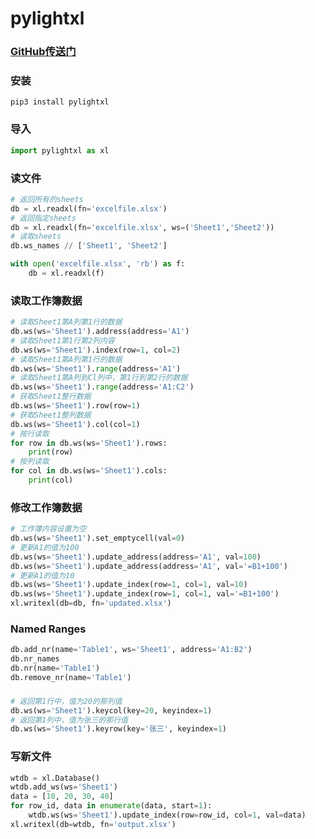 # pylightxl

### [GitHub传送门](https://github.com/PydPiper/pylightxl)

### 安装
```buildoutcfg
pip3 install pylightxl
```

### 导入
```python
import pylightxl as xl
```

### 读文件
```python
# 返回所有的sheets
db = xl.readxl(fn='excelfile.xlsx')
# 返回指定sheets
db = xl.readxl(fn='excelfile.xlsx', ws=('Sheet1','Sheet2'))
# 读取sheets
db.ws_names // ['Sheet1', 'Sheet2']
```
```python
with open('excelfile.xlsx', 'rb') as f:
    db = xl.readxl(f)
```


### 读取工作簿数据
```python
# 读取Sheet1第A列第1行的数据
db.ws(ws='Sheet1').address(address='A1')
# 读取Sheet1第1行第2列内容
db.ws(ws='Sheet1').index(row=1, col=2)
# 读取Sheet1第A列第1行的数据
db.ws(ws='Sheet1').range(address='A1')
# 读取Sheet1第A列到Cl列中，第1行到第2行的数据
db.ws(ws='Sheet1').range(address='A1:C2')
# 获取Sheet1整行数据
db.ws(ws='Sheet1').row(row=1)
# 获取Sheet1整列数据
db.ws(ws='Sheet1').col(col=1)
# 按行读取
for row in db.ws(ws='Sheet1').rows:
    print(row)
# 按列读取
for col in db.ws(ws='Sheet1').cols:
    print(col)
```


### 修改工作簿数据
```python
# 工作簿内容设置为空
db.ws(ws='Sheet1').set_emptycell(val=0)
# 更新A1的值为100
db.ws(ws='Sheet1').update_address(address='A1', val=100)
db.ws(ws='Sheet1').update_address(address='A1', val='=B1+100')
# 更新A1的值为10
db.ws(ws='Sheet1').update_index(row=1, col=1, val=10)
db.ws(ws='Sheet1').update_index(row=1, col=1, val='=B1+100')
xl.writexl(db=db, fn='updated.xlsx')
```


### Named Ranges
```python
db.add_nr(name='Table1', ws='Sheet1', address='A1:B2')
db.nr_names
db.nr(name='Table1')
db.remove_nr(name='Table1')
```


###
```python
# 返回第1行中，值为20的那列值
db.ws(ws='Sheet1').keycol(key=20, keyindex=1)
# 返回第1列中，值为张三的那行值
db.ws(ws='Sheet1').keyrow(key='张三', keyindex=1)
```


### 写新文件
```python
wtdb = xl.Database()
wtdb.add_ws(ws='Sheet1')
data = [10, 20, 30, 40]
for row_id, data in enumerate(data, start=1):
    wtdb.ws(ws='Sheet1').update_index(row=row_id, col=1, val=data)
xl.writexl(db=wtdb, fn='output.xlsx')
```




